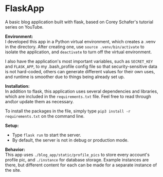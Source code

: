 # FlaskApp

A basic blog application built with flask, based on Corey Schafer's tutorial series on YouTube.

**Environment:**\
I developed this app in a Python virtual environment, which creates a .venv in the directory.
After creating one, use ``source .venv/bin/activate`` to isolate the application, and ``deactivate`` to turn off the virtual environment.

I also have the application's most important variables, such as ``SECRET_KEY`` and ``FLASK_APP``, to my .bash_profile config file so that security-sensitive data is not hard-coded, others can generate different values for their own uses, and runtime is smoother due to things being already set up.

**Installation:**\
In addition to flask, this application uses several dependencies and libraries, which are included in the ``requirements.txt`` file. Feel free to read through and\or update them as necessary.

To install the packages in the file, simply type ``pip3 install -r requirements.txt`` on the command line.

**Setup:**
- Type ``flask run`` to start the server.
- By default, the server is not in debug or production mode.

**Behavior:**\
This app uses ``./blog_app/static/profile_pics`` to store every account's profile pic, and ``./instance`` for database storage. Example instances are there, but different content for each can be made for a separate instance of the site.
